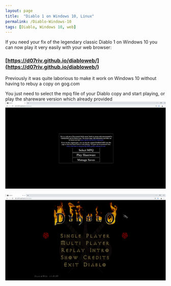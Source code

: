 ```yaml
---
layout: page
title:  "Diablo 1 on Windows 10, Linux"
permalink: /Diablo-Windows-10
tags: [Diablo, Windows 10, web]
---
```




If you need your fix of the legendary classic Diablo 1 on Windows 10 you can now play it very easily with your web browser:

### [https://d07riv.github.io/diabloweb/](https://d07riv.github.io/diabloweb/)


Previously it was quite laborious to make it work on Windows 10 without having to rebuy a copy on gog.com

You just need to select the mpq file of your Diablo copy and start playing, or play the shareware version which already provided
![mpq](/assets/windows/diablo_mpq.png)

![diablo](/assets/windows/diablo.png)

